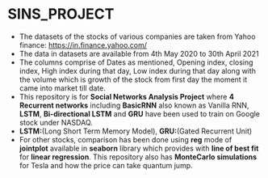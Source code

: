 # SINS_PROJECT
- The datasets of the stocks of various companies are taken from Yahoo finance:
 https://in.finance.yahoo.com/
 - The data in datasets are available from 4th May 2020 to 30th April 2021
 - The columns comprise of Dates as mentioned, Opening index, closing index, High index during that day, Low index during that day along with the volume which is growth of the stock from first day the moment it came into market till date.
- This repository is for **Social Networks Analysis Project** where **4 Recurrent networks** including **BasicRNN** also known as Vanilla RNN, **LSTM**, **Bi-directional LSTM** and **GRU** have been used to train on Google stock under NASDAQ.
- **LSTM:**(Long Short Term Memory Model), **GRU:**(Gated Recurrent Unit)
- For other stocks, comparison has been done using **reg** mode of **jointplot** available in **seaborn** library which provides with **line of best fit** for **linear regression**. This repository also has **MonteCarlo simulations** for Tesla and how the price can take quantum jump.
